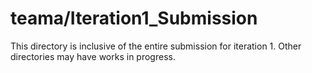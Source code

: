 # teama/Iteration1_Submission

This directory is inclusive of the entire submission for iteration 1. 
Other directories may have works in progress.
